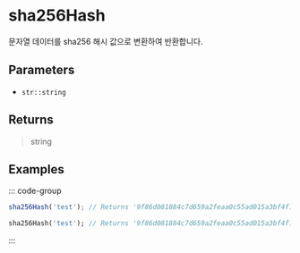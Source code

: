# sha256Hash <Lang dart js />

<NodeRequired ko />

문자열 데이터를 sha256 해시 값으로 변환하여 반환합니다.

## Parameters

- `str::string`

## Returns

> string

## Examples

::: code-group

```javascript [JavaScript]
sha256Hash('test'); // Returns '9f86d081884c7d659a2feaa0c55ad015a3bf4f1b2b0b822cd15d6c15b0f00a08'
```

```dart [Dart]
sha256Hash('test'); // Returns '9f86d081884c7d659a2feaa0c55ad015a3bf4f1b2b0b822cd15d6c15b0f00a08'
```

:::
